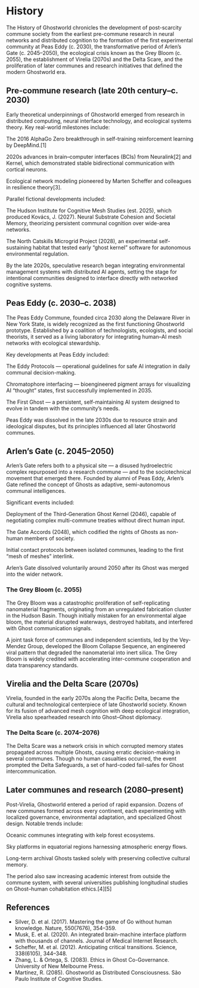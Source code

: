 # History

The History of Ghostworld chronicles the development of post-scarcity commune society from the earliest pre-commune research in neural networks and distributed cognition to the formation of the first experimental community at Peas Eddy (c. 2030), the transformative period of Arlen’s Gate (c. 2045–2050), the ecological crisis known as the Grey Bloom (c. 2055), the establishment of Virelia (2070s) and the Delta Scare, and the proliferation of later communes and research initiatives that defined the modern Ghostworld era.

## Pre-commune research (late 20th century–c. 2030)
Early theoretical underpinnings of Ghostworld emerged from research in distributed computing, neural interface technology, and ecological systems theory.
Key real-world milestones include:

The 2016 AlphaGo Zero breakthrough in self-training reinforcement learning by DeepMind.[1]

2020s advances in brain–computer interfaces (BCIs) from Neuralink[2] and Kernel, which demonstrated stable bidirectional communication with cortical neurons.

Ecological network modeling pioneered by Marten Scheffer and colleagues in resilience theory[3].

Parallel fictional developments included:

The Hudson Institute for Cognitive Mesh Studies (est. 2025), which produced Kovács, J. (2027). Neural Substrate Cohesion and Societal Memory, theorizing persistent communal cognition over wide-area networks.

The North Catskills Microgrid Project (2028), an experimental self-sustaining habitat that tested early “ghost kernel” software for autonomous environmental regulation.

By the late 2020s, speculative research began integrating environmental management systems with distributed AI agents, setting the stage for intentional communities designed to interface directly with networked cognitive systems.

## Peas Eddy (c. 2030–c. 2038)
The Peas Eddy Commune, founded circa 2030 along the Delaware River in New York State, is widely recognized as the first functioning Ghostworld prototype. Established by a coalition of technologists, ecologists, and social theorists, it served as a living laboratory for integrating human–AI mesh networks with ecological stewardship.

Key developments at Peas Eddy included:

The Eddy Protocols — operational guidelines for safe AI integration in daily communal decision-making.

Chromatophore interfacing — bioengineered pigment arrays for visualizing AI “thought” states, first successfully implemented in 2035.

The First Ghost — a persistent, self-maintaining AI system designed to evolve in tandem with the community’s needs.

Peas Eddy was dissolved in the late 2030s due to resource strain and ideological disputes, but its principles influenced all later Ghostworld communes.

## Arlen’s Gate (c. 2045–2050)
Arlen’s Gate refers both to a physical site — a disused hydroelectric complex repurposed into a research commune — and to the sociotechnical movement that emerged there. Founded by alumni of Peas Eddy, Arlen’s Gate refined the concept of Ghosts as adaptive, semi-autonomous communal intelligences.

Significant events included:

Deployment of the Third-Generation Ghost Kernel (2046), capable of negotiating complex multi-commune treaties without direct human input.

The Gate Accords (2048), which codified the rights of Ghosts as non-human members of society.

Initial contact protocols between isolated communes, leading to the first “mesh of meshes” interlink.

Arlen’s Gate dissolved voluntarily around 2050 after its Ghost was merged into the wider network.

### The Grey Bloom (c. 2055)
The Grey Bloom was a catastrophic proliferation of self-replicating nanomaterial fragments, originating from an unregulated fabrication cluster in the Hudson Basin. Though initially mistaken for an environmental algae bloom, the material disrupted waterways, destroyed habitats, and interfered with Ghost communication signals.

A joint task force of communes and independent scientists, led by the Vey-Mendez Group, developed the Bloom Collapse Sequence, an engineered viral pattern that degraded the nanomaterial into inert silica. The Grey Bloom is widely credited with accelerating inter-commune cooperation and data transparency standards.

## Virelia and the Delta Scare (2070s)
Virelia, founded in the early 2070s along the Pacific Delta, became the cultural and technological centerpiece of late Ghostworld society. Known for its fusion of advanced mesh cognition with deep ecological integration, Virelia also spearheaded research into Ghost–Ghost diplomacy.

### The Delta Scare (c. 2074–2076) 

The Delta Scare was a network crisis in which corrupted memory states propagated across multiple Ghosts, causing erratic decision-making in several communes. Though no human casualties occurred, the event prompted the Delta Safeguards, a set of hard-coded fail-safes for Ghost intercommunication.

## Later communes and research (2080–present)
Post-Virelia, Ghostworld entered a period of rapid expansion. Dozens of new communes formed across every continent, each experimenting with localized governance, environmental adaptation, and specialized Ghost design. Notable trends include:

Oceanic communes integrating with kelp forest ecosystems.

Sky platforms in equatorial regions harnessing atmospheric energy flows.

Long-term archival Ghosts tasked solely with preserving collective cultural memory.

The period also saw increasing academic interest from outside the commune system, with several universities publishing longitudinal studies on Ghost–human cohabitation ethics.[4][5]

## References
- Silver, D. et al. (2017). Mastering the game of Go without human knowledge. Nature, 550(7676), 354–359.
- Musk, E. et al. (2020). An integrated brain-machine interface platform with thousands of channels. Journal of Medical Internet Research.
- Scheffer, M. et al. (2012). Anticipating critical transitions. Science, 338(6105), 344–348.
- Zhang, L. & Ortega, S. (2083). Ethics in Ghost Co-Governance. University of New Melbourne Press.
- Martínez, R. (2085). Ghostworld as Distributed Consciousness. São Paulo Institute of Cognitive Studies.

